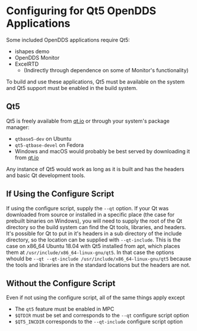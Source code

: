 # Configuring for Qt5 OpenDDS Applications

Some included OpenDDS applications require Qt5:

  - ishapes demo
  - OpenDDS Monitor
  - ExcelRTD
    - (Indirectly through dependence on some of Monitor's functionality)

To build and use these applications, Qt5 must be available on the system and
Qt5 support must be enabled in the build system.

## Qt5

Qt5 is freely available from [qt.io](https://qt.io) or through your system's
package manager:

  - `qtbase5-dev` on Ubuntu
  - `qt5-qtbase-devel` on Fedora
  - Windows and macOS would probably be best served by downloading it from [qt.io](https://qt.io)

Any instance of Qt5 would work as long as it is built and has the headers
and basic Qt development tools.

## If Using the Configure Script

If using the configure script, supply the `--qt` option. If your Qt was
downloaded from source or installed in a specific place (the case for prebuilt
binaries on Windows), you will need to supply the root of the Qt directory so
the build system can find the Qt tools, libraries, and headers. It's possible
for Qt to put in it's headers in a sub directory of the include directory,
so the location can be supplied with `--qt-include`. This is the case on
x86\_64 Ubuntu 18.04 with Qt5 installed from apt, which places them at
`/usr/include/x86_64-linux-gnu/qt5`.
In that case the options whould be
`--qt --qt-include /usr/include/x86_64-linux-gnu/qt5`
because the tools and libraries are in the standard locations but the headers
are not.

## Without the Configure Script

Even if not using the configure script, all of the same things apply except

  - The `qt5` feature must be enabled in MPC
  - `$QTDIR` must be set and corresponds to the `--qt` configure script option
  - `$QT5_INCDIR` corresponds to the `--qt-include` configure script option
